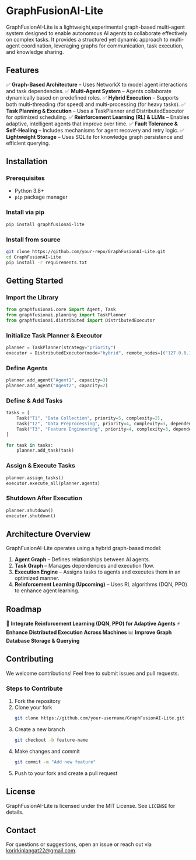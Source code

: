 # GraphFusionAI-Lite

GraphFusionAI-Lite is a lightweight,experimental graph-based multi-agent system designed to enable autonomous AI agents to collaborate effectively on complex tasks. It provides a structured yet dynamic approach to multi-agent coordination, leveraging graphs for communication, task execution, and knowledge sharing.

## Features

✅ **Graph-Based Architecture** – Uses NetworkX to model agent interactions and task dependencies.
✅ **Multi-Agent System** – Agents collaborate dynamically based on predefined roles.
✅ **Hybrid Execution** – Supports both multi-threading (for speed) and multi-processing (for heavy tasks).
✅ **Task Planning & Execution** – Uses a TaskPlanner and DistributedExecutor for optimized scheduling.
✅ **Reinforcement Learning (RL) & LLMs** – Enables adaptive, intelligent agents that improve over time.
✅ **Fault Tolerance & Self-Healing** – Includes mechanisms for agent recovery and retry logic.
✅ **Lightweight Storage** – Uses SQLite for knowledge graph persistence and efficient querying.

## Installation

### Prerequisites
- Python 3.8+
- `pip` package manager

### Install via pip
```sh
pip install graphfusionai-lite
```

### Install from source
```sh
git clone https://github.com/your-repo/GraphFusionAI-Lite.git
cd GraphFusionAI-Lite
pip install -r requirements.txt
```
## Getting Started

### Import the Library
```python
from graphfusionai.core import Agent, Task
from graphfusionai.planning import TaskPlanner
from graphfusionai.distributed import DistributedExecutor
```

### Initialize Task Planner & Executor
```python
planner = TaskPlanner(strategy="priority")
executor = DistributedExecutor(mode="hybrid", remote_nodes=[("127.0.0.1", 5000)])
```

### Define Agents
```python
planner.add_agent("Agent1", capacity=3)
planner.add_agent("Agent2", capacity=2)
```

### Define & Add Tasks
```python
tasks = [
    Task("T1", "Data Collection", priority=5, complexity=2),
    Task("T2", "Data Preprocessing", priority=4, complexity=3, dependencies=["T1"]),
    Task("T3", "Feature Engineering", priority=4, complexity=3, dependencies=["T2"]),
]

for task in tasks:
    planner.add_task(task)
```

### Assign & Execute Tasks
```python
planner.assign_tasks()
executor.execute_all(planner.agents)
```

### Shutdown After Execution
```python
planner.shutdown()
executor.shutdown()
```

## Architecture Overview

GraphFusionAI-Lite operates using a hybrid graph-based model:
1. **Agent Graph** – Defines relationships between AI agents.
2. **Task Graph** – Manages dependencies and execution flow.
3. **Execution Engine** – Assigns tasks to agents and executes them in an optimized manner.
4. **Reinforcement Learning (Upcoming)** – Uses RL algorithms (DQN, PPO) to enhance agent learning.

## Roadmap
🚀 **Integrate Reinforcement Learning (DQN, PPO) for Adaptive Agents**
⚡ **Enhance Distributed Execution Across Machines**
📊 **Improve Graph Database Storage & Querying**

## Contributing

We welcome contributions! Feel free to submit issues and pull requests.

### Steps to Contribute
1. Fork the repository
2. Clone your fork
   ```sh
   git clone https://github.com/your-username/GraphFusionAI-Lite.git
   ```
3. Create a new branch
   ```sh
   git checkout -b feature-name
   ```
4. Make changes and commit
   ```sh
   git commit -m "Add new feature"
   ```
5. Push to your fork and create a pull request

## License
GraphFusionAI-Lite is licensed under the MIT License. See `LICENSE` for details.


## Contact
For questions or suggestions, open an issue or reach out via korirkiplangat22@gmail.com.

